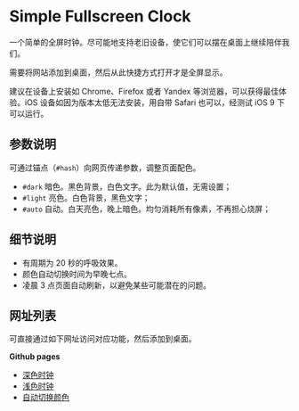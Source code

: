 Simple Fullscreen Clock
===

一个简单的全屏时钟。尽可能地支持老旧设备，使它们可以摆在桌面上继续陪伴我们。

需要将网站添加到桌面，然后从此快捷方式打开才是全屏显示。

建议在设备上安装如 Chrome、Firefox 或者 Yandex 等浏览器，可以获得最佳体验。iOS 设备如因为版本太低无法安装，用自带 Safari 也可以，经测试 iOS 9 下可以运行。

参数说明
---

可通过锚点（`#hash`）向网页传递参数，调整页面配色。

* `#dark` 暗色。黑色背景，白色文字。此为默认值，无需设置；
* `#light` 亮色。白色背景，黑色文字；
* `#auto` 自动。白天亮色，晚上暗色。均匀消耗所有像素，不再担心烧屏；

细节说明
---

* 有周期为 20 秒的呼吸效果。
* 颜色自动切换时间为早晚七点。
* 凌晨 3 点页面自动刷新，以避免某些可能潜在的问题。

网址列表
---

可直接通过如下网址访问对应功能，然后添加到桌面。

**Github pages**

* [深色时钟](https://dmscode.github.io/Simple-FullScreen-Clock/)
* [浅色时钟](https://dmscode.github.io/Simple-FullScreen-Clock/#light)
* [自动切换颜色](https://dmscode.github.io/Simple-FullScreen-Clock/#auto)